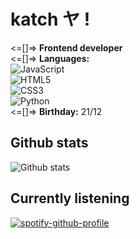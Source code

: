 # katch ヤ !

<=[]=> **Frontend developer** <br/>
<=[]=> **Languages:** <br/>
![JavaScript](https://img.shields.io/badge/javascript-%23323330.svg?style=for-the-badge&logo=javascript&logoColor=%23F7DF1E) <br/> ![HTML5](https://img.shields.io/badge/html5-%23E34F26.svg?style=for-the-badge&logo=html5&logoColor=white) <br/> ![CSS3](https://img.shields.io/badge/css3-%231572B6.svg?style=for-the-badge&logo=css3&logoColor=white) <br/> ![Python](https://img.shields.io/badge/python-3670A0?style=for-the-badge&logo=python&logoColor=ffdd54) <br/>
<=[]=> **Birthday:** 21/12

## Github stats
![Github stats](https://github-readme-stats.vercel.app/api?username=ka-chng&show_icons=true&theme=dracula) 


## Currently listening
[![spotify-github-profile](https://spotify-github-profile.vercel.app/api/view?uid=2j0jizxaog8nwl0nwh2d5tcrx&cover_image=false&theme=novatorem&bar_color=53b14f&bar_color_cover=true)](https://github.com/kittinan/spotify-github-profile)


